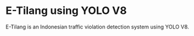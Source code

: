 # E-Tilang using YOLO V8
E-Tilang is an Indonesian traffic violation detection system using YOLO V8.

